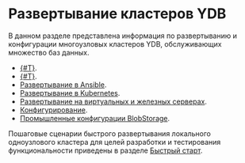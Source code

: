 # Развертывание кластеров YDB

В данном разделе представлена информация по развертыванию и конфигурации многоузловых кластеров YDB, обслуживающих множество баз данных.

* [{#T}](../../cluster/system-requirements.md).
* [{#T}](../../cluster/topology.md).
* [Развертывание в Ansible](../../devops/ansible/index.md).
* [Развертывание в Kubernetes](../../devops/kubernetes/index.md).
* [Развертывание на виртуальных и железных серверах](../manual/deploy-ydb-on-premises.md).
* [Конфигурирование](../configuration/config.md).
* [Промышленные конфигурации BlobStorage](../../administration/production-storage-config.md).

Пошаговые сценарии быстрого развертывания локального одноузлового кластера для целей разработки и тестирования функциональности приведены в разделе [Быстрый старт](../../quickstart.md).
